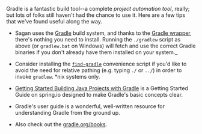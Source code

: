 Gradle is a fantastic build tool--a complete _project automation tool_, really; but lots of folks still haven't had the chance to use it. Here are a few tips that we've found useful along the way.

 - Sagan uses the [Gradle](http://gradle.org) build system, and thanks to the [Gradle wrapper](http://www.gradle.org/docs/current/userguide/gradle_wrapper.html), there's nothing you need to install. Running the `./gradlew` script as above (or `gradlew.bat` on Windows) will fetch and use the correct Gradle binaries if you don't already have them installed on your system._

 - Consider installing the [`find-gradle`](https://github.com/cbeams/shell-scripts/blob/master/find-gradle) convenience script if you'd like to avoid the need for relative pathing (e.g. typing `./` or `../`) in order to invoke `gradlew`. *nix systems only.

 - [Getting Started Building Java Projects with Gradle](https://spring.io/guides/gs/gradle/) is a Getting Started Guide on spring.io designed to make Gradle's basic concepts clear.

 - Gradle's user guide is a wonderful, well-written resource for understanding Gradle from the ground up.

 - Also check out the [gradle.org/books](http://gradle.org/books).